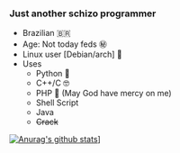 ### Just another schizo programmer
- Brazilian 🇧🇷
- Age: Not today feds ㊙️
- Linux user [Debian/arch] 🐧
- Uses	
	- Python 🐍
	- C++/C 🤓
	- PHP 🐘 (May God have mercy on me)
	- Shell Script 
	- Java
	- ~~Crack~~ 

[![Anurag's github stats](https://github-readme-stats.vercel.app/api?username=t4mpz&theme=darcula)](https://github.com/anuraghazra/github-readme-stats)]
<!--
**t4mpz/t4mpz** is a ✨ _special_ ✨ repository because its `README.md` (this file) appears on your GitHub profile.

Here are some ideas to get you started:

- 🔭 I’m currently working on ...
- 🌱 I’m currently learning ...
- 👯 I’m looking to collaborate on ...
- 🤔 I’m looking for help with ...
- 💬 Ask me about ...
- 📫 How to reach me: ...
- 😄 Pronouns: ...
- ⚡ Fun fact: ...
-->
